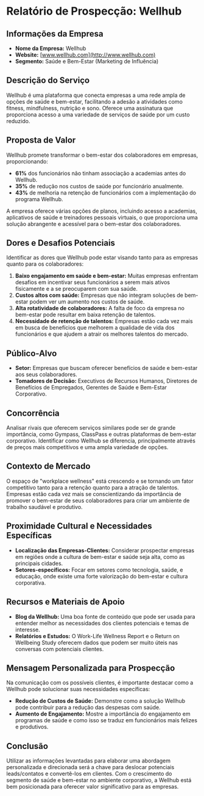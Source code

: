 # Relatório de Prospecção: Wellhub

## Informações da Empresa
- **Nome da Empresa:** Wellhub
- **Website:** [www.wellhub.com](http://www.wellhub.com)
- **Segmento:** Saúde e Bem-Estar (Marketing de Influência)
  
## Descrição do Serviço
Wellhub é uma plataforma que conecta empresas a uma rede ampla de opções de saúde e bem-estar, facilitando a adesão a atividades como fitness, mindfulness, nutrição e sono. Oferece uma assinatura que proporciona acesso a uma variedade de serviços de saúde por um custo reduzido.

## Proposta de Valor
Wellhub promete transformar o bem-estar dos colaboradores em empresas, proporcionando:
- **61%** dos funcionários não tinham associação a academias antes do Wellhub.
- **35%** de redução nos custos de saúde por funcionário anualmente.
- **43%** de melhoria na retenção de funcionários com a implementação do programa Wellhub.

A empresa oferece várias opções de planos, incluindo acesso a academias, aplicativos de saúde e treinadores pessoais virtuais, o que proporciona uma solução abrangente e acessível para o bem-estar dos colaboradores.

## Dores e Desafios Potenciais
Identificar as dores que Wellhub pode estar visando tanto para as empresas quanto para os colaboradores:
1. **Baixo engajamento em saúde e bem-estar:** Muitas empresas enfrentam desafios em incentivar seus funcionários a serem mais ativos fisicamente e a se preocuparem com sua saúde.
2. **Custos altos com saúde:** Empresas que não integram soluções de bem-estar podem ver um aumento nos custos de saúde.
3. **Alta rotatividade de colaboradores:** A falta de foco da empresa no bem-estar pode resultar em baixa retenção de talentos.
4. **Necessidade de retenção de talentos:** Empresas estão cada vez mais em busca de benefícios que melhorem a qualidade de vida dos funcionários e que ajudem a atrair os melhores talentos do mercado.

## Público-Alvo
- **Setor:** Empresas que buscam oferecer benefícios de saúde e bem-estar aos seus colaboradores.
- **Tomadores de Decisão:** Executivos de Recursos Humanos, Diretores de Benefícios de Empregados, Gerentes de Saúde e Bem-Estar Corporativo.

## Concorrência
Analisar rivais que oferecem serviços similares pode ser de grande importância, como Gympass, ClassPass e outras plataformas de bem-estar corporativo. Identificar como Wellhub se diferencia, principalmente através de preços mais competitivos e uma ampla variedade de opções.

## Contexto de Mercado
O espaço de "workplace wellness" está crescendo e se tornando um fator competitivo tanto para a retenção quanto para a atração de talentos. Empresas estão cada vez mais se conscientizando da importância de promover o bem-estar de seus colaboradores para criar um ambiente de trabalho saudável e produtivo.

## Proximidade Cultural e Necessidades Específicas
- **Localização das Empresas-Clientes:** Considerar prospectar empresas em regiões onde a cultura de bem-estar e saúde seja alta, como as principais cidades.
- **Setores-específicos:** Focar em setores como tecnologia, saúde, e educação, onde existe uma forte valorização do bem-estar e cultura corporativa.

## Recursos e Materiais de Apoio
- **Blog da Wellhub:** Uma boa fonte de conteúdo que pode ser usada para entender melhor as necessidades dos clientes potenciais e temas de interesse.
- **Relatórios e Estudos:** O Work-Life Wellness Report e o Return on Wellbeing Study oferecem dados que podem ser muito úteis nas conversas com potenciais clientes.

## Mensagem Personalizada para Prospecção
Na comunicação com os possíveis clientes, é importante destacar como a Wellhub pode solucionar suas necessidades específicas:
- **Redução de Custos de Saúde:** Demonstre como a solução Wellhub pode contribuir para a redução das despesas com saúde.
- **Aumento de Engajamento:** Mostre a importância do engajamento em programas de saúde e como isso se traduz em funcionários mais felizes e produtivos.

## Conclusão
Utilizar as informações levantadas para elaborar uma abordagem personalizada e direcionada será a chave para deslocar potenciais leads/contatos e convertê-los em clientes. Com o crescimento do segmento de saúde e bem-estar no ambiente corporativo, a Wellhub está bem posicionada para oferecer valor significativo para as empresas.